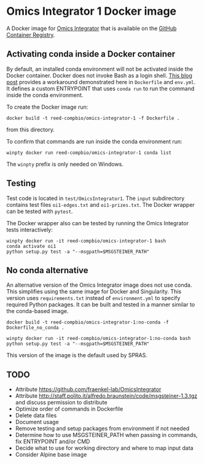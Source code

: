# Omics Integrator 1 Docker image

A Docker image for [Omics Integrator](https://github.com/fraenkel-lab/OmicsIntegrator) that is available on the [GitHub Container Registry](https://github.com/orgs/Reed-CompBio/packages/container/package/omics-integrator-1).

## Activating conda inside a Docker container

By default, an installed conda environment will not be activated inside the Docker container.
Docker does not invoke Bash as a login shell.
[This blog post](https://pythonspeed.com/articles/activate-conda-dockerfile/) provides a workaround demonstrated here in `Dockerfile` and `env.yml`.
It defines a custom ENTRYPOINT that uses `conda run` to run the command inside the conda environment.

To create the Docker image run:
```
docker build -t reed-compbio/omics-integrator-1 -f Dockerfile .
```
from this directory.

To confirm that commands are run inside the conda environment run:
```
winpty docker run reed-compbio/omics-integrator-1 conda list
```
The `winpty` prefix is only needed on Windows.

## Testing
Test code is located in `test/OmicsIntegrator1`.
The `input` subdirectory contains test files `oi1-edges.txt` and `oi1-prizes.txt`.
The Docker wrapper can be tested with `pytest`.

The Docker wrapper also can be tested by running the Omics Integrator tests interactively:
```
winpty docker run -it reed-compbio/omics-integrator-1 bash
conda activate oi1
python setup.py test -a "--msgpath=$MSGSTEINER_PATH"
```

## No conda alternative
An alternative version of the Omics Integrator image does not use conda.
This simplifies using the same image for Docker and Singularity.
This version uses `requirements.txt` instead of `environment.yml` to specify required Python packages.
It can be built and tested in a manner similar to the conda-based image.
```
docker build -t reed-compbio/omics-integrator-1:no-conda -f Dockerfile_no_conda .

winpty docker run -it reed-compbio/omics-integrator-1:no-conda bash
python setup.py test -a "--msgpath=$MSGSTEINER_PATH"
```

This version of the image is the default used by SPRAS.

## TODO
- Attribute https://github.com/fraenkel-lab/OmicsIntegrator
- Attribute http://staff.polito.it/alfredo.braunstein/code/msgsteiner-1.3.tgz and discuss permission to distribute
- Optimize order of commands in Dockerfile
- Delete data files
- Document usage
- Remove testing and setup packages from environment if not needed
- Determine how to use MSGSTEINER_PATH when passing in commands, fix ENTRYPOINT and/or CMD
- Decide what to use for working directory and where to map input data
- Consider Alpine base image

